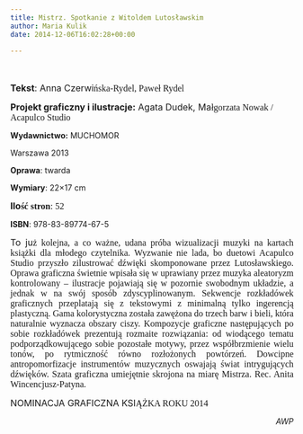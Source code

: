 ```yaml
---
title: Mistrz. Spotkanie z Witoldem Lutosławskim
author: Maria Kulik
date: 2014-12-06T16:02:28+00:00

---
```

<span style="font-family: Calibri; font-size: large;"><span lang="P"> </span></span>

<span style="font-size: medium;"><b>Tekst</b>: Anna Czerwi</span><span style="font-family: Calibri; font-size: medium;"><span style="font-family: Calibri; font-size: medium;"><span lang="P">ńska-Rydel, Paweł Rydel</span></span></span>

<span style="font-size: medium;"><b>Projekt graficzny i ilustracje:</b> Agata Dudek, Ma</span><span style="font-family: Calibri; font-size: medium;"><span style="font-family: Calibri; font-size: medium;"><span lang="P">łgorzata Nowak / Acapulco Studio</span></span></span>

**Wydawnictwo:** MUCHOMOR

Warszawa 2013

**Oprawa**: twarda

**Wymiary**: 22&#215;17 cm

**<span style="font-size: medium;">Ilo</span><span style="font-family: Calibri; font-size: medium;"><span style="font-family: Calibri; font-size: medium;"><span lang="P">ść stron</span></span></span>**<span style="font-family: Calibri; font-size: medium;"><span style="font-family: Calibri; font-size: medium;">: 52</span></span>

**ISBN**: 978-83-89774-67-5

<p align="JUSTIFY">
  <span style="font-size: medium;"> To ju</span><span style="font-family: Calibri; font-size: medium;"><span style="font-family: Calibri; font-size: medium;"><span lang="P">ż kolejna, a co ważne, udana próba wizualizacji muzyki na kartach książki dla młodego czytelnika. Wyzwanie nie lada, bo duetowi Acapulco Studio przyszło zilustrować dźwięki skomponowane przez Lutosławskiego. Oprawa graficzna świetnie wpisała się w uprawiany przez muzyka aleatoryzm kontrolowany – ilustracje pojawiają się w pozornie swobodnym układzie, a jednak w na swój sposób zdyscyplinowanym. Sekwencje rozkładówek graficznych przeplatają się z tekstowymi z minimalną tylko ingerencją plastyczną. Gama kolorystyczna została zawężona do trzech barw i bieli, która naturalnie wyznacza obszary ciszy. Kompozycje graficzne następujących po sobie rozkładówek prezentują rozmaite rozwiązania: od wiodącego tematu podporządkowującego sobie pozostałe motywy, przez współbrzmienie wielu tonów, po rytmiczność równo rozłożonych powtórzeń. Dowcipne antropomorfizacje instrumentów muzycznych oswajają świat intrygujących dźwięków. Szata graficzna umiejętnie skrojona na miarę Mistrza. Rec. Anita Wincencjusz-Patyna.</span></span></span>
<p align="JUSTIFY">
  <span style="font-size: medium;">NOMINACJA GRAFICZNA KSI</span><span style="font-family: Calibri; font-size: medium;"><span style="font-family: Calibri; font-size: medium;"><span lang="P">ĄŻKA ROKU 2014</span></span></span>
<p align="RIGHT">
  <i>AWP</i>
 
